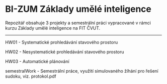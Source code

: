 # BI-ZUM Základy umělé inteligence
Repozitář obsahuje 3 projekty a semestrální práci vypracované v rámci kurzu Základy umělé inteligence na FIT ČVUT.

-------------------------------------------------------------------------------------------
HW01 - Systematické prohledávání stavového prostoru

HW02 - Nesystematické prohledávání stavového prostoru

HW03 - Automatické plánování

semestralWork - Semestrální práce, využití simulovaného žíhání pro řešení sudoku, viz. protokol.pdf
